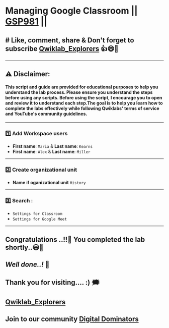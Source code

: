 #  Managing Google Classroom || [GSP981](https://www.cloudskillsboost.google/) ||

## # Like, comment, share & Don't forget to subscribe [Qwiklab_Explorers](https://youtube.com/@titashshil?si=RgamNu1dc9jVIbJN) 👍😄🤝

---
## ⚠️ **Disclaimer:**
#### This script and guide are provided for educational purposes to help you understand the lab process. Please ensure you understand the steps before using any scripts. Before using the script, I encourage you to open and review it to understand each step.The goal is to help you learn how to complete the labs effectively while following Qwiklabs' terms of service and YouTube's community guidelines.
---
 
### 1️⃣ Add Workspace users

- **First name**: `Maria` & **Last name**: `Kearns`
- **First name**: `Alex` & **Last name**: `Miller`

---

### 2️⃣ Create organizational unit
- **Name if oganizational unit** `History`

---

### 3️⃣ Search :

- `Settings for Classroom`
- `Settings for Google Meet`

---

## Congratulations ..!!🎉  You completed the lab shortly..😃💯

## *Well done..!* 👏

## Thank you for visiting.... :) 🗯️

## [Qwiklab_Explorers](https://youtube.com/@titashshil?si=RgamNu1dc9jVIbJN)

## Join to our community [Digital Dominators](https://linktr.ee/digital_dominators)
